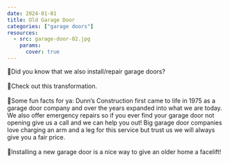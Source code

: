 ```yaml
---
date: 2024-01-01
title: Old Garage Door
categories: ["garage doors"]
resources:
  - src: garage-door-02.jpg
    params:
      cover: true
---
```


🔨Did you know that we also install/repair garage doors?\
\
🏡Check out this transformation.\
\
🔨Some fun facts for ya: Dunn’s Construction first came to life in 1975 as a garage door company and over the years expanded into what we are today. We also offer emergency repairs so if you ever find your garage door not opening give us a call and we can help you out! Big garage door companies love charging an arm and a leg for this service but trust us we will always give you a fair price.\
\
🏡Installing a new garage door is a nice way to give an older home a facelift!
